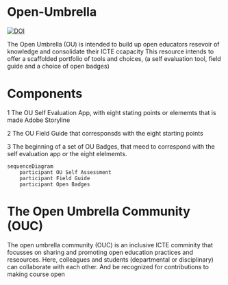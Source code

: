 # Open-Umbrella
[![DOI](https://zenodo.org/badge/703646900.svg)](https://zenodo.org/doi/10.5281/zenodo.10091447) 

The Open Umbrella (OU) is intended to build up open educators resevoir of knowledge and consolidate their ICTE ccapacity
This resource intends to offer a scaffolded portfolio of tools and choices, (a self evaluation tool, field guide and a choice of open badges) 

# Components
1 The OU Self Evaluation App, with eight stating points or elememts that is made Adobe Storyline 

2 The OU Field Guide that corresponsds with the eight starting points 

3 The beginning of a set of OU Badges, that meed to correspond with the self evaluation app or the eight elelmemts. 

[cc-by]: http://creativecommons.org/licenses/by/4.0/
[cc-by-image]: https://i.creativecommons.org/l/by/4.0/88x31.png
[cc-by-shield]: https://img.shields.io/badge/License-CC%20BY%204.0-lightgrey.svg


```mermaid
sequenceDiagram
    participant OU Self Assessment 
    participant Field Guide 
    participant Open Badges
```

# The Open Umbrella Community (OUC)

The open umbrella community (OUC) is an inclusive ICTE comminity that focusses on sharing and promoting open education practices and reseources.
Here, colleagues and students (departmental or disciplinary) can collaborate with each other. And be recognized for contributions to making course open

